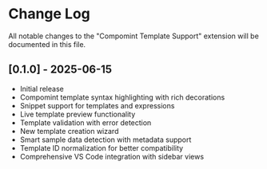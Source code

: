 # Change Log

All notable changes to the "Compomint Template Support" extension will be documented in this file.

## [0.1.0] - 2025-06-15

- Initial release
- Compomint template syntax highlighting with rich decorations
- Snippet support for templates and expressions
- Live template preview functionality
- Template validation with error detection
- New template creation wizard
- Smart sample data detection with metadata support
- Template ID normalization for better compatibility
- Comprehensive VS Code integration with sidebar views
